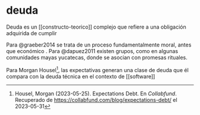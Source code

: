 # deuda
Deuda es un [[constructo-teorico]] complejo que refiere a una obligación adquirida de cumplir 

Para @graeber2014 se trata de un proceso fundamentalmente moral, antes que económico <!--elaborar mejor-->. Para @dapuez2011 existen grupos, como en algunas comunidades mayas yucatecas, donde se asocian con promesas rituales.

Para Morgan Housel[^housel2023], las expectativas generan una clase de deuda que él compara con la deuda técnica en el contexto de [[software]]

[^housel2023]: Housel, Morgan (2023-05-25). Expectations Debt. En *Collabfund*. Recuperado de  https://collabfund.com/blog/expectations-debt/ el 2023-05-31